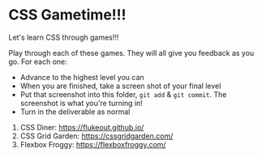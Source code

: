 # CSS Gametime!!!

Let's learn CSS through games!!!

Play through each of these games. They will all give you feedback as you go. For each one:
  - Advance to the highest level you can
  - When you are finished, take a screen shot of your final level
  - Put that screenshot into this folder, `git add` & `git commit`. The screenshot is what you're turning in!
  - Turn in the deliverable as normal

1. CSS Diner: https://flukeout.github.io/
1. CSS Grid Garden: https://cssgridgarden.com/
1. Flexbox Froggy: https://flexboxfroggy.com/

